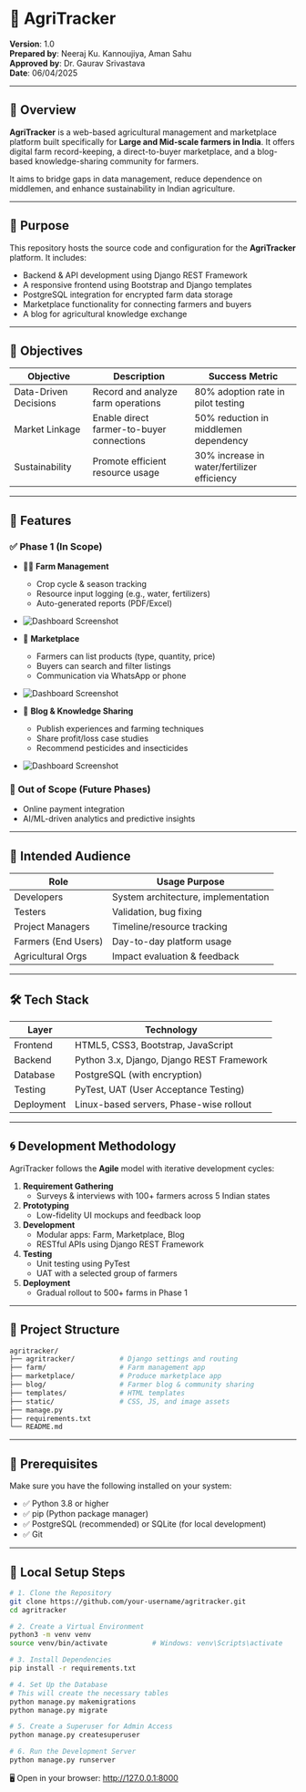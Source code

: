 # 🌾 AgriTracker

**Version**: 1.0  
**Prepared by**: Neeraj Ku. Kannoujiya, Aman Sahu  
**Approved by**: Dr. Gaurav Srivastava  
**Date**: 06/04/2025  

---

## 📌 Overview

**AgriTracker** is a web-based agricultural management and marketplace platform built specifically for **Large and Mid-scale farmers in India**. It offers digital farm record-keeping, a direct-to-buyer marketplace, and a blog-based knowledge-sharing community for farmers. 

It aims to bridge gaps in data management, reduce dependence on middlemen, and enhance sustainability in Indian agriculture.

---

## 🧠 Purpose

This repository hosts the source code and configuration for the **AgriTracker** platform. It includes:

- Backend & API development using Django REST Framework  
- A responsive frontend using Bootstrap and Django templates  
- PostgreSQL integration for encrypted farm data storage  
- Marketplace functionality for connecting farmers and buyers  
- A blog for agricultural knowledge exchange  

---

## 🎯 Objectives

| Objective             | Description                                     | Success Metric                        |
|-----------------------|-------------------------------------------------|---------------------------------------|
| Data-Driven Decisions | Record and analyze farm operations              | 80% adoption rate in pilot testing    |
| Market Linkage        | Enable direct farmer-to-buyer connections       | 50% reduction in middlemen dependency |
| Sustainability        | Promote efficient resource usage                | 30% increase in water/fertilizer efficiency |

---

## 🧩 Features

### ✅ Phase 1 (In Scope)
- 👨‍🌾 **Farm Management**
  - Crop cycle & season tracking
  - Resource input logging (e.g., water, fertilizers)
  - Auto-generated reports (PDF/Excel)
- ![Dashboard Screenshot](UseCase%20Diagrams/IMG-20250415-WA0009.jpg)  

- 🛒 **Marketplace**
  - Farmers can list products (type, quantity, price)
  - Buyers can search and filter listings
  - Communication via WhatsApp or phone
- ![Dashboard Screenshot](UseCase%20Diagrams/IMG-20250415-WA0008.jpg)

- 📝 **Blog & Knowledge Sharing**
  - Publish experiences and farming techniques
  - Share profit/loss case studies
  - Recommend pesticides and insecticides
- ![Dashboard Screenshot](UseCase%20Diagrams/Blog%20Use%20Case.jpeg)  

### 🚫 Out of Scope (Future Phases)
- Online payment integration  
- AI/ML-driven analytics and predictive insights  

---

## 👥 Intended Audience

| Role                 | Usage Purpose                     |
|----------------------|-----------------------------------|
| Developers           | System architecture, implementation |
| Testers              | Validation, bug fixing            |
| Project Managers     | Timeline/resource tracking        |
| Farmers (End Users)  | Day-to-day platform usage         |
| Agricultural Orgs    | Impact evaluation & feedback      |

---

## 🛠️ Tech Stack

| Layer      | Technology                                |
|------------|--------------------------------------------|
| Frontend   | HTML5, CSS3, Bootstrap, JavaScript         |
| Backend    | Python 3.x, Django, Django REST Framework  |
| Database   | PostgreSQL (with encryption)               |
| Testing    | PyTest, UAT (User Acceptance Testing)      |
| Deployment | Linux-based servers, Phase-wise rollout    |

---

## 🌀 Development Methodology

AgriTracker follows the **Agile** model with iterative development cycles:

1. **Requirement Gathering**  
   - Surveys & interviews with 100+ farmers across 5 Indian states  
2. **Prototyping**  
   - Low-fidelity UI mockups and feedback loop  
3. **Development**  
   - Modular apps: Farm, Marketplace, Blog  
   - RESTful APIs using Django REST Framework  
4. **Testing**  
   - Unit testing using PyTest  
   - UAT with a selected group of farmers  
5. **Deployment**  
   - Gradual rollout to 500+ farms in Phase 1

---


## 📁 Project Structure

```bash
agritracker/
├── agritracker/           # Django settings and routing
├── farm/                  # Farm management app
├── marketplace/           # Produce marketplace app
├── blog/                  # Farmer blog & community sharing
├── templates/             # HTML templates
├── static/                # CSS, JS, and image assets
├── manage.py
├── requirements.txt
└── README.md
```


---

## 🧰 Prerequisites

Make sure you have the following installed on your system:

- ✅ Python 3.8 or higher  
- ✅ pip (Python package manager)  
- ✅ PostgreSQL (recommended) or SQLite (for local development)  
- ✅ Git

---

## 🚀 Local Setup Steps

```bash
# 1. Clone the Repository
git clone https://github.com/your-username/agritracker.git
cd agritracker

# 2. Create a Virtual Environment
python3 -m venv venv
source venv/bin/activate           # Windows: venv\Scripts\activate

# 3. Install Dependencies
pip install -r requirements.txt

# 4. Set Up the Database
# This will create the necessary tables
python manage.py makemigrations
python manage.py migrate

# 5. Create a Superuser for Admin Access
python manage.py createsuperuser

# 6. Run the Development Server
python manage.py runserver

```

🖥️ Open in your browser: http://127.0.0.1:8000

